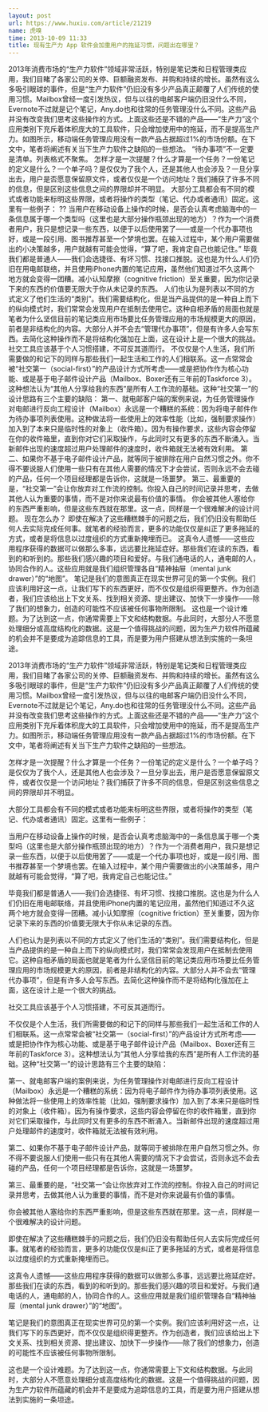 ```yaml
---
layout: post
url: https://www.huxiu.com/article/21219
name: 虎嗅
time: 2013-10-09 11:33
title: 现有生产力 App 软件会加重用户的拖延习惯，问题出在哪里？
---
```

2013年消费市场的“生产力软件”领域非常活跃，特别是笔记类和日程管理类应用，我们目睹了各家公司的关停、巨额融资发布、并购和持续的增长。虽然有这么多吸引眼球的事件，但是“生产力软件”仍旧没有多少产品真正颠覆了人们传统的使用习惯。Mailbox曾经一度引发热议，但与以往的电邮客户端仍旧没什么不同，Evernote不过就是记个笔记，Any.do也和往常的任务管理没什么不同。这些产品并没有改变我们思考这些操作的方式。上面这些还是不错的产品——“生产力”这个应用类别下充斥着体积庞大的工具软件，只会增加使用中的拖延，而不是提高生产力。如图所示，移动端任务管理应用没有一款产品占据超过1%的市场份额。在下文中，笔者将阐述有关当下生产力软件之缺陷的一些想法。 “待办事项”不一定要是清单。列表格式不聚焦。 怎样才是一次提醒？什么才算是一个任务？一份笔记的定义是什么？一个单子吗？是仅仅为了我个人，还是其他人也会涉及？一旦分享出去，用户是否愿意保留原文件，或者仅仅是一个访问地址？我们捕获了许多不同的信息，但是区别这些信息之间的界限却并不明显。 大部分工具都会有不同的模式或者功能来标明这些界限，或者将操作的类型（笔记、代办或者通讯）固定。这里有一些例子： ?? 当用户在移动设备上操作的时候，是否会认真考虑脑海中的一条信息属于哪一个类型吗（这里也是大部分操作瓶颈出现的地方）？作为一个消费者用户，我只是想记录一些东西，以便于以后使用罢了——或是一个代办事项也好，或是一段引用、图书推荐甚至一个梦境也罢。在输入过程中，某个用户需要做出的小决策越多，用户就越有可能会觉得，“算了吧，我肯定自己也能记住。” 毕竟我们都是普通人——我们会选捷径、有坏习惯、找接口推脱。这也是为什么人们仍旧在用电邮联络，并且使用iPhone内置的笔记应用，虽然他们知道过不久这两个地方就会变得一团糟。减小认知摩擦（cognitive friction）至关重要，因为你记录下来的东西的价值要无限大于你从未记录的东西。 人们也认为是列表以不同的方式定义了他们生活的“类别”。我们需要结构化，但是当产品提供的是一种自上而下的纵向模式时，我们常常会发现用户在抵制去使用它。这种自相矛盾的局面也就是笔者为什么坚信目前的笔记类应用市场要比任务管理应用的市场规模更大的原因，前者是非结构化的内容。大部分人并不会去“管理代办事项”，但是有许多人会写东西。去简化这种操作而不是将结构化强加在上面，这在设计上是一个很大的挑战。 社交工具应该基于个人习惯搭建，不可反其道而行。 不仅仅是个人生活，我们所需要做的和记下的同样与那些我们一起生活和工作的人们相联系。这一点常常会被“社交第一（social-first）”的产品设计方式所考虑——或是把协作作为核心功能、或是基于电子邮件设计产品（Mailbox、Boxer还有三年前的Taskforce 3）。这种想法认为“其他人分享给我的东西”是所有人工作流的基础。这种“社交第一”的设计思路有三个主要的缺陷： 第一、就电邮客户端的案例来说，为任务管理操作对电邮进行反向工程设计（Mailbox）永远是一个糟糕的系统：因为将电子邮件作为待办事项列表使用。这种做法将一些使用上的效率性能（比如，强制要求操作）加入到了本来只是临时性的对象上（收件箱）。因为有操作要求，这些内容会停留在你的收件箱里，直到你对它们采取操作，与此同时又有更多的东西不断涌入。当新邮件出现的速度超过用户处理邮件的速度时，收件箱就无法被有效利用。 第二、如果你不基于电子邮件设计产品，就等同于被排除在用户自然习惯之外。你不得不要说服人们使用一些只有在其他人需要的情况下才会尝试，否则永远不会去碰的产品，任何一个项目经理都是告诉你，这就是一场噩梦。 第三、最重要的是，“社交第一”会让你放弃对工作流的控制。你投入自己的时间记录并思考，去做其他人认为重要的事情，而不是对你来说最有价值的事情。 你会被其他人塞给你的东西严重影响，但是这些东西就在那里。这一点，同样是一个很难解决的设计问题。 现在怎么办？ 即使在解决了这些糟糕棘手的问题之后，我们仍旧没有帮助任何人去实际完成任何事。就笔者的经验而言，更多的功能仅仅是纠正了更多拖延的方式，或者是将信息以过度组织的方式重新掩埋而已。 这真令人遗憾——这些应用程序获得的数据可以做那么多事，远远要比拖延症好。那些我们在读的东西，看到的和听到的。那些我们感兴趣的项目和爱好。与我们通电话的人，通电邮的人，协同合作的人。这些应用就是我们组织管理各自“精神抽屉（mental junk drawer）”的“地图”。 笔记是我们的意图真正在现实世界可见的第一个实例。我们应该利用好这一点，让我们写下的东西更好，而不仅仅是组织得更整齐。作为创造者，我们应该给出上下文关系、找到相关资源、提出建议、加快下一步操作——除了我们的想象力，创造的可能性不应该被任何事物所限制。 这也是一个设计难题。为了达到这一点，你通常需要上下文和结构数据。与此同时，大部分人不愿意处理细分或高度结构化的数据。这是一个值得挑战的问题，因为生产力软件所蕴藏的机会并不是要成为追踪信息的工具，而是要为用户搭建从想法到实施的一条坦途。

2013年消费市场的“生产力软件”领域非常活跃，特别是笔记类和日程管理类应用，我们目睹了各家公司的关停、巨额融资发布、并购和持续的增长。虽然有这么多吸引眼球的事件，但是“生产力软件”仍旧没有多少产品真正颠覆了人们传统的使用习惯。Mailbox曾经一度引发热议，但与以往的电邮客户端仍旧没什么不同，Evernote不过就是记个笔记，Any.do也和往常的任务管理没什么不同。这些产品并没有改变我们思考这些操作的方式。上面这些还是不错的产品——“生产力”这个应用类别下充斥着体积庞大的工具软件，只会增加使用中的拖延，而不是提高生产力。如图所示，移动端任务管理应用没有一款产品占据超过1%的市场份额。在下文中，笔者将阐述有关当下生产力软件之缺陷的一些想法。

怎样才是一次提醒？什么才算是一个任务？一份笔记的定义是什么？一个单子吗？是仅仅为了我个人，还是其他人也会涉及？一旦分享出去，用户是否愿意保留原文件，或者仅仅是一个访问地址？我们捕获了许多不同的信息，但是区别这些信息之间的界限却并不明显。

大部分工具都会有不同的模式或者功能来标明这些界限，或者将操作的类型（笔记、代办或者通讯）固定。这里有一些例子：

当用户在移动设备上操作的时候，是否会认真考虑脑海中的一条信息属于哪一个类型吗（这里也是大部分操作瓶颈出现的地方）？作为一个消费者用户，我只是想记录一些东西，以便于以后使用罢了——或是一个代办事项也好，或是一段引用、图书推荐甚至一个梦境也罢。在输入过程中，某个用户需要做出的小决策越多，用户就越有可能会觉得，“算了吧，我肯定自己也能记住。”

毕竟我们都是普通人——我们会选捷径、有坏习惯、找接口推脱。这也是为什么人们仍旧在用电邮联络，并且使用iPhone内置的笔记应用，虽然他们知道过不久这两个地方就会变得一团糟。减小认知摩擦（cognitive friction）至关重要，因为你记录下来的东西的价值要无限大于你从未记录的东西。

人们也认为是列表以不同的方式定义了他们生活的“类别”。我们需要结构化，但是当产品提供的是一种自上而下的纵向模式时，我们常常会发现用户在抵制去使用它。这种自相矛盾的局面也就是笔者为什么坚信目前的笔记类应用市场要比任务管理应用的市场规模更大的原因，前者是非结构化的内容。大部分人并不会去“管理代办事项”，但是有许多人会写东西。去简化这种操作而不是将结构化强加在上面，这在设计上是一个很大的挑战。

社交工具应该基于个人习惯搭建，不可反其道而行。

不仅仅是个人生活，我们所需要做的和记下的同样与那些我们一起生活和工作的人们相联系。这一点常常会被“社交第一（social-first）”的产品设计方式所考虑——或是把协作作为核心功能、或是基于电子邮件设计产品（Mailbox、Boxer还有三年前的Taskforce 3）。这种想法认为“其他人分享给我的东西”是所有人工作流的基础。这种“社交第一”的设计思路有三个主要的缺陷：

第一、就电邮客户端的案例来说，为任务管理操作对电邮进行反向工程设计（Mailbox）永远是一个糟糕的系统：因为将电子邮件作为待办事项列表使用。这种做法将一些使用上的效率性能（比如，强制要求操作）加入到了本来只是临时性的对象上（收件箱）。因为有操作要求，这些内容会停留在你的收件箱里，直到你对它们采取操作，与此同时又有更多的东西不断涌入。当新邮件出现的速度超过用户处理邮件的速度时，收件箱就无法被有效利用。

第二、如果你不基于电子邮件设计产品，就等同于被排除在用户自然习惯之外。你不得不要说服人们使用一些只有在其他人需要的情况下才会尝试，否则永远不会去碰的产品，任何一个项目经理都是告诉你，这就是一场噩梦。

第三、最重要的是，“社交第一”会让你放弃对工作流的控制。你投入自己的时间记录并思考，去做其他人认为重要的事情，而不是对你来说最有价值的事情。

你会被其他人塞给你的东西严重影响，但是这些东西就在那里。这一点，同样是一个很难解决的设计问题。

即使在解决了这些糟糕棘手的问题之后，我们仍旧没有帮助任何人去实际完成任何事。就笔者的经验而言，更多的功能仅仅是纠正了更多拖延的方式，或者是将信息以过度组织的方式重新掩埋而已。

这真令人遗憾——这些应用程序获得的数据可以做那么多事，远远要比拖延症好。那些我们在读的东西，看到的和听到的。那些我们感兴趣的项目和爱好。与我们通电话的人，通电邮的人，协同合作的人。这些应用就是我们组织管理各自“精神抽屉（mental junk drawer）”的“地图”。

笔记是我们的意图真正在现实世界可见的第一个实例。我们应该利用好这一点，让我们写下的东西更好，而不仅仅是组织得更整齐。作为创造者，我们应该给出上下文关系、找到相关资源、提出建议、加快下一步操作——除了我们的想象力，创造的可能性不应该被任何事物所限制。

这也是一个设计难题。为了达到这一点，你通常需要上下文和结构数据。与此同时，大部分人不愿意处理细分或高度结构化的数据。这是一个值得挑战的问题，因为生产力软件所蕴藏的机会并不是要成为追踪信息的工具，而是要为用户搭建从想法到实施的一条坦途。


